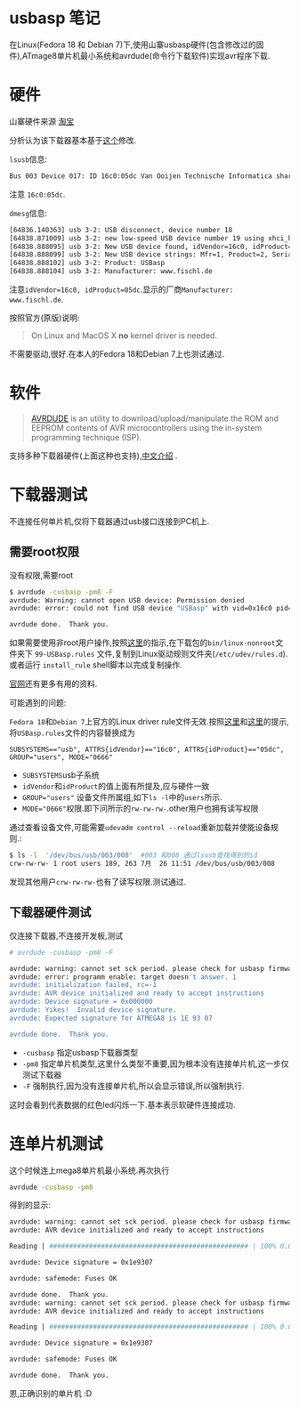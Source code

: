 # usbasp 笔记

在Linux(Fedora 18 和 Debian 7)下,使用山寨usbasp硬件(包含修改过的固件),ATmage8单片机最小系统和avrdude(命令行下载软件)实现avr程序下载.

# 硬件

山寨硬件来源 [淘宝](http://item.taobao.com/item.htm?spm=0.0.0.0.brf3fj&id=4207291768)

分析认为该下载器基本基于[这个](http://www.fischl.de/usbasp/)修改. 

`lsusb`信息:

```bash
Bus 003 Device 017: ID 16c0:05dc Van Ooijen Technische Informatica shared ID for use with libusb
```

注意 `16c0:05dc`.

`dmesg`信息:

```bash
[64836.140363] usb 3-2: USB disconnect, device number 18
[64838.871009] usb 3-2: new low-speed USB device number 19 using xhci_hcd
[64838.888095] usb 3-2: New USB device found, idVendor=16c0, idProduct=05dc
[64838.888099] usb 3-2: New USB device strings: Mfr=1, Product=2, SerialNumber=0
[64838.888102] usb 3-2: Product: USBasp
[64838.888104] usb 3-2: Manufacturer: www.fischl.de
```

注意`idVendor=16c0, idProduct=05dc`.显示的厂商`Manufacturer: www.fischl.de`.

按照官方(原版)说明:

>On Linux and MacOS X **no** kernel driver is needed.

不需要驱动,很好.在本人的Fedora 18和Debian 7上也测试通过.

# 软件

> [AVRDUDE](http://www.nongnu.org/avrdude/) is an utility to download/upload/manipulate the ROM and EEPROM contents of AVR microcontrollers using the in-system programming technique (ISP).

支持多种下载器硬件(上面这种也支持),[中文介绍](http://bbs.21ic.com/blog-25399-1551.html) .

# 下载器测试

不连接任何单片机,仅将下载器通过usb接口连接到PC机上.

## 需要root权限

没有权限,需要root

```bash
$ avrdude -cusbasp -pm8 -F
avrdude: Warning: cannot open USB device: Permission denied
avrdude: error: could not find USB device "USBasp" with vid=0x16c0 pid=0x5dc

avrdude done.  Thank you.
```
如果需要使用非root用户操作,按照[这里](http://www.fischl.de/usbasp/Readme.txt)的指示,在下载包的`bin/linux-nonroot`文件夹下 `99-USBasp.rules` 文件,复制到Linux驱动规则文件夹(`/etc/udev/rules.d`).或者运行 `install_rule` shell脚本以完成复制操作.

[官网](http://www.fischl.de/usbasp/)还有更多有用的资料.

可能遇到的问题:

`Fedora 18`和`Debian 7`上官方的Linux driver rule文件无效.按照[这里](https://bbs.archlinux.org/viewtopic.php?id=103836)和[这里](https://wiki.archlinux.org/index.php/Udev#Accessing_Firmware_Programmers_and_USB_Virtual_Comm_Devices)的提示,将`USBasp.rules`文件的内容替换成为

    SUBSYSTEMS=="usb", ATTRS{idVendor}=="16c0", ATTRS{idProduct}=="05dc", GROUP="users", MODE="0666"

* `SUBSYSTEMS`usb子系统
* `idVendor`和`idProduct`的值上面有所提及,应与硬件一致
* `GROUP="users"` 设备文件所属组,如下`ls -l`中的`users`所示.
* `MODE="0666"`权限.即下问所示的`rw-rw-rw-`.other用户也拥有读写权限

通过查看设备文件,可能需要`udevadm control --reload`重新加载并使能设备规则.:
```bash
$ ls -l  '/dev/bus/usb/003/008'  #003 和008 通过lsusb查找得到的id 
crw-rw-rw- 1 root users 189, 263 7月  26 11:51 /dev/bus/usb/003/008

```
发现其他用户`crw-rw-rw-`也有了读写权限.测试通过.


## 下载器硬件测试

仅连接下载器,不连接开发板,测试

```bash
# avrdude -cusbasp -pm8 -F

avrdude: warning: cannot set sck period. please check for usbasp firmware update. 
avrdude: error: programm enable: target doesn't answer. 1 
avrdude: initialization failed, rc=-1
avrdude: AVR device initialized and ready to accept instructions
avrdude: Device signature = 0x000000
avrdude: Yikes!  Invalid device signature.
avrdude: Expected signature for ATMEGA8 is 1E 93 07

avrdude done.  Thank you.
```

* `-cusbasp` 指定usbasp下载器类型
* `-pm8` 指定单片机类型,这里什么类型不重要,因为根本没有连接单片机,这一步仅测试下载器
* `-F` 强制执行,因为没有连接单片机,所以会显示错误,所以强制执行.

这时会看到代表数据的红色led闪烁一下.基本表示软硬件连接成功.

# 连单片机测试


这个时候连上mega8单片机最小系统.再次执行
```bash
avrdude -cusbasp -pm8 
```
得到的显示:

```bash
avrdude: warning: cannot set sck period. please check for usbasp firmware update.
avrdude: AVR device initialized and ready to accept instructions

Reading | ################################################## | 100% 0.00s

avrdude: Device signature = 0x1e9307

avrdude: safemode: Fuses OK

avrdude done.  Thank you.
avrdude: warning: cannot set sck period. please check for usbasp firmware update.
avrdude: AVR device initialized and ready to accept instructions

Reading | ################################################## | 100% 0.00s

avrdude: Device signature = 0x1e9307

avrdude: safemode: Fuses OK

avrdude done.  Thank you.
```
恩,正确识别的单片机 :D